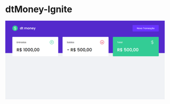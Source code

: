 ﻿# dtMoney-Ignite
 
 ![Tela da versão parcial do projeto](https://github.com/supp3rdan/dtMoney-Ignite/blob/main/src/assets/tela.PNG)
 
